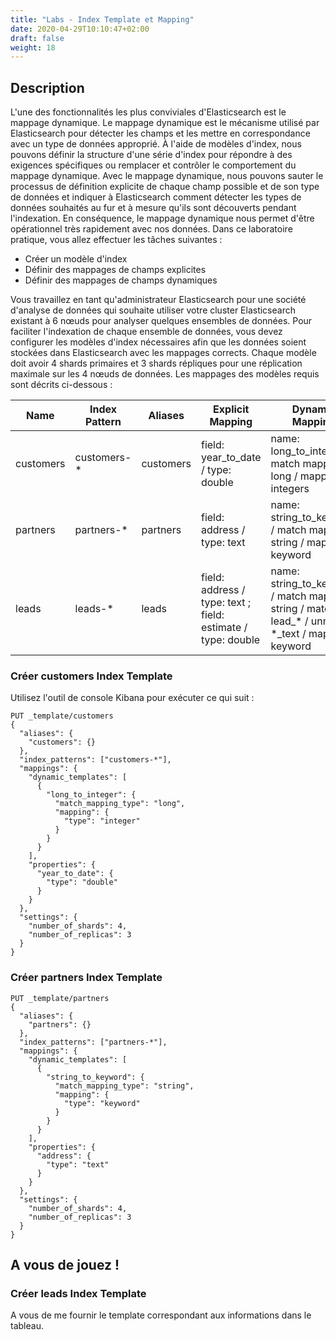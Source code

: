 ```yaml
---
title: "Labs - Index Template et Mapping"
date: 2020-04-29T10:10:47+02:00
draft: false
weight: 18
---
```


## Description

L'une des fonctionnalités les plus conviviales d'Elasticsearch est le mappage dynamique. Le mappage dynamique est le mécanisme utilisé par Elasticsearch pour détecter les champs et les mettre en correspondance avec un type de données approprié. À l'aide de modèles d'index, nous pouvons définir la structure d'une série d'index pour répondre à des exigences spécifiques ou remplacer et contrôler le comportement du mappage dynamique. Avec le mappage dynamique, nous pouvons sauter le processus de définition explicite de chaque champ possible et de son type de données et indiquer à Elasticsearch comment détecter les types de données souhaités au fur et à mesure qu'ils sont découverts pendant l'indexation. En conséquence, le mappage dynamique nous permet d'être opérationnel très rapidement avec nos données. Dans ce laboratoire pratique, vous allez effectuer les tâches suivantes :

* Créer un modèle d'index
* Définir des mappages de champs explicites
* Définir des mappages de champs dynamiques


Vous travaillez en tant qu'administrateur Elasticsearch pour une société d'analyse de données qui souhaite utiliser votre cluster Elasticsearch existant à 6 nœuds pour analyser quelques ensembles de données. Pour faciliter l'indexation de chaque ensemble de données, vous devez configurer les modèles d'index nécessaires afin que les données soient stockées dans Elasticsearch avec les mappages corrects. Chaque modèle doit avoir 4 shards primaires et 3 shards répliques pour une réplication maximale sur les 4 nœuds de données. Les mappages des modèles requis sont décrits ci-dessous :

| Name      | Index Pattern | Aliases   | Explicit Mapping                                             | Dynamic Mapping                                                                                        |
|-----------|---------------|-----------|--------------------------------------------------------------|--------------------------------------------------------------------------------------------------------|
| customers | customers-*   | customers | field: year_to_date / type: double                           | name: long_to_integer / match mapping: long / mapping: integers                                        |
| partners  | partners-*    | partners  | field: address / type: text                                  | name: string_to_keyword / match mapping: string / mapping: keyword                                     |
| leads     | leads-*       | leads     | field: address / type: text ; field: estimate / type: double | name: string_to_keyword / match mapping: string / match: lead_* /  unmatch: *_text / mapping: keyword  |

### Créer customers Index Template

Utilisez l'outil de console Kibana pour exécuter ce qui suit :


```
PUT _template/customers
{
  "aliases": {
    "customers": {}
  },
  "index_patterns": ["customers-*"],
  "mappings": {
    "dynamic_templates": [
      {
        "long_to_integer": {
          "match_mapping_type": "long",
          "mapping": {
            "type": "integer"
          }
        }
      }
    ],
    "properties": {
      "year_to_date": {
        "type": "double"
      }
    }
  },
  "settings": {
    "number_of_shards": 4,
    "number_of_replicas": 3
  }
}
```
### Créer partners Index Template

```
PUT _template/partners
{
  "aliases": {
    "partners": {}
  },
  "index_patterns": ["partners-*"],
  "mappings": {
    "dynamic_templates": [
      {
        "string_to_keyword": {
          "match_mapping_type": "string",
          "mapping": {
            "type": "keyword"
          }
        }
      }
    ],
    "properties": {
      "address": {
        "type": "text"
      }
    }
  },
  "settings": {
    "number_of_shards": 4,
    "number_of_replicas": 3
  }
}
```

## A vous de jouez !

### Créer leads Index Template

A vous de me fournir le template correspondant aux informations dans le tableau.
